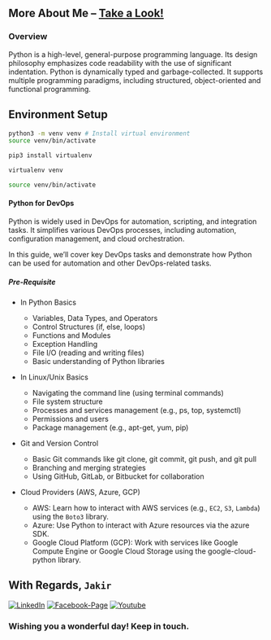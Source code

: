 ## More About Me – [Take a Look!](http://www.mjakaria.me) 

### Overview

Python is a high-level, general-purpose programming language. Its design philosophy emphasizes code readability with the use of significant indentation. Python is dynamically typed and garbage-collected. It supports multiple programming paradigms, including structured, object-oriented and functional programming.

## Environment Setup
```bash
python3 -m venv venv # Install virtual environment
source venv/bin/activate
```
```bash
pip3 install virtualenv
```

```bash
virtualenv venv
```

```bash
source venv/bin/activate
```

#### Python for DevOps
Python is widely used in DevOps for automation, scripting, and integration tasks. It simplifies various DevOps processes, including automation, configuration management, and cloud orchestration.

In this guide, we’ll cover key DevOps tasks and demonstrate how Python can be used for automation and other DevOps-related tasks.

##### Pre-Requisite
- In Python Basics
  - Variables, Data Types, and Operators
  - Control Structures (if, else, loops)
  - Functions and Modules
  - Exception Handling
  - File I/O (reading and writing files)
  - Basic understanding of Python libraries

- In Linux/Unix Basics
  - Navigating the command line (using terminal commands)
  - File system structure
  - Processes and services management (e.g., ps, top, systemctl)
  - Permissions and users
  - Package management (e.g., apt-get, yum, pip)

- Git and Version Control
  - Basic Git commands like git clone, git commit, git push, and git pull
  - Branching and merging strategies
  - Using GitHub, GitLab, or Bitbucket for collaboration

- Cloud Providers (AWS, Azure, GCP)
  - AWS: Learn how to interact with AWS services (e.g., `EC2`, `S3`, `Lambda`) using the `Boto3` library.
  - Azure: Use Python to interact with Azure resources via the azure SDK.
  - Google Cloud Platform (GCP): Work with services like Google Compute Engine or Google Cloud Storage using the google-cloud-python library.

## With Regards, `Jakir`

[![LinkedIn][linkedin-shield-jakir]][linkedin-url-jakir]
[![Facebook-Page][facebook-shield-jakir]][facebook-url-jakir]
[![Youtube][youtube-shield-jakir]][youtube-url-jakir]

### Wishing you a wonderful day! Keep in touch.

<!-- Personal profile -->

[linkedin-shield-jakir]: https://img.shields.io/badge/linkedin-%230077B5.svg?style=for-the-badge&logo=linkedin&logoColor=white
[linkedin-url-jakir]: https://www.linkedin.com/in/jakir-ruet/
[facebook-shield-jakir]: https://img.shields.io/badge/Facebook-%231877F2.svg?style=for-the-badge&logo=Facebook&logoColor=white
[facebook-url-jakir]: https://www.facebook.com/jakir.ruet/
[youtube-shield-jakir]: https://img.shields.io/badge/YouTube-%23FF0000.svg?style=for-the-badge&logo=YouTube&logoColor=white
[youtube-url-jakir]: https://www.youtube.com/@mjakaria-ruet/featured
